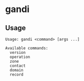gandi
=====


## Usage
    Usage: gandi <command> [args ...]
    
    Available commands:
      version
      operation
      zone
      contact
      domain
      record
